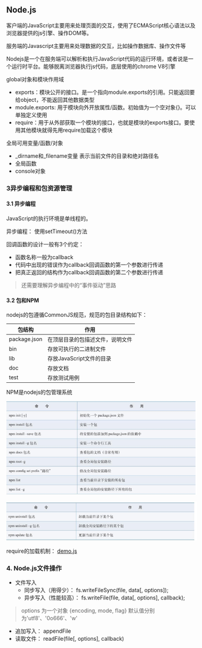 ## Node.js

客户端的JavaScript主要用来处理页面的交互，使用了ECMAScript核心语法以及浏览器提供的js引擎、操作DOM等。

服务端的Javascript主要用来处理数据的交互，比如操作数据库、操作文件等

Nodejs是一个在服务端可以解析和执行JavaScript代码的运行环境，或者说是一个运行时平台。能够脱离浏览器执行js代码，底层使用的chrome V8引擎


global对象和模块作用域
- exports：模块公开的接口。是一个指向module.exports的引用。只能返回要给object，不能返回其他数据类型
- module.exports: 用于模块向外开放属性/函数。初始值为一个空对象{}。可以单独定义使用
- require：用于从外部获取一个模块的接口，也就是模块的exports接口。要使用其他模块就得先用require加载这个模块

全局可用变量/函数/对象
- _dirname和_filename变量 表示当前文件的目录和绝对路径名
- 全局函数
- console对象

### 3异步编程和包资源管理
#### 3.1 异步编程
JavaScript的执行环境是单线程的。

异步编程： 使用setTimeout()方法

回调函数的设计一般有3个约定：
- 函数名称一般为callback
- 代码中出现的错误作为callback回调函数的第一个参数进行传递
- 把真正返回的结构作为callback回调函数的第二个参数进行传递

> 还需要理解异步编程中的“事件驱动”思路

#### 3.2 包和NPM
nodejs的包遵循CommonJS规范，规范的包目录结构如下：

包结构 | 作用
--- | ---
package.json | 在顶层目录的包描述文件，说明文件
bin | 存放可执行的二进制文件
lib | 存放JavaScript文件的目录
doc | 存放文档
test | 存放测试用例


NPM是nodejs的包管理系统

![image](img/npm常用命令1.png)

![image](img/npm常用命令2.png)

require的加载机制： [demo.js](code/chap03/lib/demo.js)

### 4. Node.js文件操作

- 文件写入
    - 同步写入（用得少）： fs.writeFileSync(file, data[, options]);
    - 异步写入（性能较高）： fs.writeFile(file, data[, options], callback);
> options 为一个对象 {encoding, mode, flag} 默认值分别为'utf8'、'0o666'、'w'
- 追加写入： appendFile
- 读取文件： readFile(file[, options], callback)
